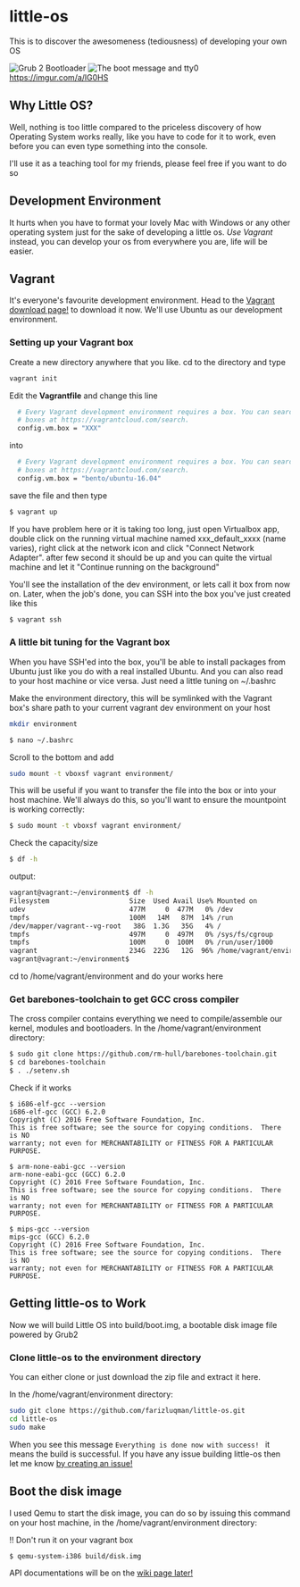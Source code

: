 # little-os
This is to discover the awesomeness (tediousness) of developing your own OS

![Grub 2 Bootloader](https://i.imgur.com/nh1E1Z2.png)
![The boot message and tty0](https://i.imgur.com/t15qxCl.png)
https://imgur.com/a/lG0HS

## Why Little OS?
Well, nothing is too little compared to the priceless discovery of how Operating System works really, like you have to code for it to work, even before you can even type something into the console. 

I'll use it as a teaching tool for my friends, please feel free if you want to do so

## Development Environment
It hurts when you have to format your lovely Mac with Windows or any other operating system just for the sake of developing a little os. *Use Vagrant* instead, you can develop your os from everywhere you are, life will be easier.

## Vagrant
It's everyone's favourite development environment. Head to the [Vagrant download page!](https://www.vagrantup.com/downloads.html) to download it now. We'll use Ubuntu as our development environment.

### Setting up your Vagrant box
Create a new directory anywhere that you like. cd to the directory and type
```bash
vagrant init
```

Edit the **Vagrantfile** and change this line
```bash
  # Every Vagrant development environment requires a box. You can search for
  # boxes at https://vagrantcloud.com/search.
  config.vm.box = "XXX"
```

into

```bash
  # Every Vagrant development environment requires a box. You can search for
  # boxes at https://vagrantcloud.com/search.
  config.vm.box = "bento/ubuntu-16.04"
```

save the file and then type

```bash
$ vagrant up
```

If you have problem here or it is taking too long, just open Virtualbox app, double click on the running virtual machine named xxx_default_xxxx (name varies), right click at the network icon and click "Connect Network Adapter". after few second it should be up and you can quite the virtual machine and let it "Continue running on the background"

You'll see the installation of the dev environment, or lets call it box from now on. Later, when the job's done, you can SSH into the box you've just created like this

```bash
$ vagrant ssh
```

### A little bit tuning for the Vagrant box
When you have SSH'ed into the box, you'll be able to install packages from Ubuntu just like you do with a real installed Ubuntu. And you can also read to your host machine or vice versa. Just need a little tuning on ~/.bashrc

Make the environment directory, this will be symlinked with the Vagrant box's share path to your current vagrant dev environment on your host
```bash
mkdir environment
```

```bash
$ nano ~/.bashrc
```

Scroll to the bottom and add

```bash
sudo mount -t vboxsf vagrant environment/
```

This will be useful if you want to transfer the file into the box or into your host machine. We'll always do this, so you'll want to ensure the mountpoint is working correctly:

```bash
$ sudo mount -t vboxsf vagrant environment/
```

Check the capacity/size

```bash
$ df -h
```

output:

```bash
vagrant@vagrant:~/environment$ df -h
Filesystem                    Size  Used Avail Use% Mounted on
udev                          477M     0  477M   0% /dev
tmpfs                         100M   14M   87M  14% /run
/dev/mapper/vagrant--vg-root   38G  1.3G   35G   4% /
tmpfs                         497M     0  497M   0% /sys/fs/cgroup
tmpfs                         100M     0  100M   0% /run/user/1000
vagrant                       234G  223G   12G  96% /home/vagrant/environment <<< THIS IS IT
vagrant@vagrant:~/environment$ 
```

cd to /home/vagrant/environment and do your works here

### Get barebones-toolchain to get GCC cross compiler
The cross compiler contains everything we need to compile/assemble our kernel, modules and bootloaders. In the /home/vagrant/environment directory:
```bash
$ sudo git clone https://github.com/rm-hull/barebones-toolchain.git
$ cd barebones-toolchain
$ . ./setenv.sh
```

Check if it works
```
$ i686-elf-gcc --version
i686-elf-gcc (GCC) 6.2.0
Copyright (C) 2016 Free Software Foundation, Inc.
This is free software; see the source for copying conditions.  There is NO
warranty; not even for MERCHANTABILITY or FITNESS FOR A PARTICULAR PURPOSE.

$ arm-none-eabi-gcc --version
arm-none-eabi-gcc (GCC) 6.2.0
Copyright (C) 2016 Free Software Foundation, Inc.
This is free software; see the source for copying conditions.  There is NO
warranty; not even for MERCHANTABILITY or FITNESS FOR A PARTICULAR PURPOSE.

$ mips-gcc --version
mips-gcc (GCC) 6.2.0
Copyright (C) 2016 Free Software Foundation, Inc.
This is free software; see the source for copying conditions.  There is NO
warranty; not even for MERCHANTABILITY or FITNESS FOR A PARTICULAR PURPOSE.
```

## Getting little-os to Work
Now we will build Little OS into build/boot.img, a bootable disk image file powered by Grub2

### Clone little-os to the environment directory
You can either clone or just download the zip file and extract it here.

In the /home/vagrant/environment directory:
```bash
sudo git clone https://github.com/farizluqman/little-os.git
cd little-os
sudo make
```

When you see this message ```Everything is done now with success! ``` it means the build is successful. If you have any issue building little-os then let me know [by creating an issue!](https://github.com/farizluqman/little-os/issues)

## Boot the disk image
I used Qemu to start the disk image, you can do so by issuing this command on your host machine, in the /home/vagrant/environment directory: 

!! Don't run it on your vagrant box

```bash
$ qemu-system-i386 build/disk.img
```

API documentations will be on the [wiki page later!](https://github.com/farizluqman/little-os/wiki)
